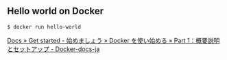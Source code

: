 ## Hello world on Docker

```
$ docker run hello-world
```

[Docs » Get started - 始めましょう » Docker を使い始める » Part 1：概要説明とセットアップ - Docker-docs-ja](http://docs.docker.jp/get-started/index.html)
